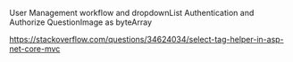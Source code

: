 User Management workflow and dropdownList
Authentication and Authorize
QuestionImage as byteArray

https://stackoverflow.com/questions/34624034/select-tag-helper-in-asp-net-core-mvc